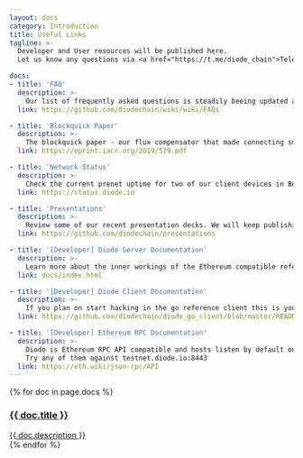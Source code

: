 ```yaml
---
layout: docs
category: Introduction
title: Useful Links
tagline: >-
  Developer and User resources will be published here. 
  Let us know any questions via <a href="https://t.me/diode_chain">Telegram</a>

docs:
- title: 'FAQ'
  description: >-
    Our list of frequently asked questions is steadily beeing updated and a good resource for all common questions regarding Diode.
  link: https://github.com/diodechain/wiki/wiki/FAQs

- title: 'Blockquick Paper'
  description: >-
    The blockquick paper - our flux compensator that made connecting small devices to the blockchain possible.
  link: https://eprint.iacr.org/2019/579.pdf

- title: 'Network Status'
  description: >-
    Check the current prenet uptime for two of our client devices in Berlin in Taipei
  link: https://status.diode.io

- title: 'Presentations'
  description: >-
    Review some of our recent presentation decks. We will keep publishing new ones from time to time.
  link: https://github.com/diodechain/presentations

- title: '[Developer] Diode Server Documentation'
  description: >-
    Learn more about the inner workings of the Ethereum compatible reference node
  link: docs/index.html

- title: '[Developer] Diode Client Documentation'
  description: >-
    If you plan on start hacking in the go reference client this is your place to go
  link: https://github.com/diodechain/diode_go_client/blob/master/README.MD

- title: '[Developer] Ethereum RPC Documentation'
  description: >-
    Diode is Ethereum RPC API compatible and hosts listen by default on port :8443. 
    Try any of them against testnet.diode.io:8443
  link: https://eth.wiki/json-rpc/API
---
```



<div class="docets row">
    <!-- Section Content -->
    {% for doc in page.docs %}
    <div class="doc-outer col-md-4 col-sm-6">
        <a href="{{ doc.link }}">
            <div class="doc">
                <h3>
                    {{ doc.title }}
                </h3>
                <span>
                    {{ doc.description }}
                </span>
            </div>
        </a>
    </div>
    {% endfor %}
</div>

